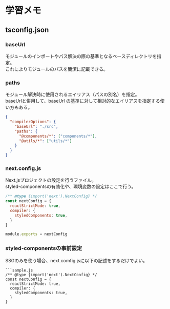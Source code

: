 # 学習メモ

## tsconfig.json
### baseUrl
モジュールのインポートやパス解決の際の基準となるベースディレクトリを指定。  
これによりモジュールのパスを簡潔に記載できる。  

### paths
モジュール解決時に使用されるエイリアス（パスの別名）を指定。  
baseUrlと併用して、baseUrl の基準に対して相対的なエイリアスを指定する使い方もある。  
```sample.json
{
  "compilerOptions": {
    "baseUrl": "./src",
    "paths": {
      "@components/*": ["components/*"],
      "@utils/*": ["utils/*"]
    }
  }
}
```

### next.config.js
Next.jsプロジェクトの設定を行うファイル。  
styled-componentsの有効化や、環境変数の設定はここで行う。  
```sample.js
/** @type {import('next').NextConfig} */
const nextConfig = {
  reactStrictMode: true,
  compiler: {
    styledComponents: true,
  }
}

module.exports = nextConfig
```

### styled-componentsの事前設定
SSGのみを使う場合、next.comfig.jsに以下の記述をするだけでよい。  
```
```sample.js
/** @type {import('next').NextConfig} */
const nextConfig = {
  reactStrictMode: true,
  compiler: {
    styledComponents: true,
  }
}
```
